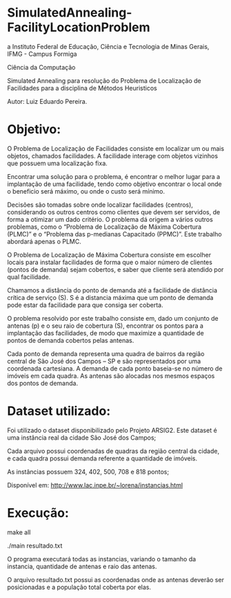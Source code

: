 # SimulatedAnnealing-FacilityLocationProblem
a
Instituto Federal de Educação, Ciência e Tecnologia de Minas Gerais, IFMG - Campus Formiga

Ciência da Computação

Simulated Annealing para resolução do Problema de Localização de Facilidades para a disciplina de Métodos Heuristicos 

Autor: Luiz Eduardo Pereira.

# Objetivo:

O Problema de Localização de Facilidades consiste em localizar um ou mais objetos, chamados facilidades. A facilidade interage com objetos vizinhos que possuem uma localização fixa.

Encontrar uma solução para o problema, é encontrar o melhor lugar para a implantação de uma facilidade, tendo como objetivo encontrar o local onde o beneficio será máximo, ou onde o custo será mínimo.

Decisões são tomadas sobre onde localizar facilidades (centros), considerando os outros centros como clientes que devem ser servidos, de forma a otimizar um dado critério. O problema dá origem a vários outros problemas, como o “Problema de Localização de Máxima Cobertura (PLMC)” e o “Problema das p-medianas Capacitado (PPMC)”. Este trabalho abordará apenas o PLMC.

O Problema de Localização de Máxima Cobertura consiste em escolher locais para instalar facilidades de forma que o maior número de clientes (pontos de demanda) sejam cobertos, e saber que cliente será atendido por qual facilidade.

Chamamos a distância do ponto de demanda até a facilidade de distância crítica de serviço (S). S é a distancia máxima que um ponto de demanda pode estar da facilidade para que consiga ser coberta.

O problema resolvido por este trabalho consiste em, dado um conjunto de antenas (p) e o seu raio de cobertura (S), encontrar os pontos para a implantação das facilidades, de modo que maximize a quantidade de pontos de demanda cobertos pelas antenas.

Cada ponto de demanda representa uma quadra de bairros da região central de São José dos Campos – SP e são representados por uma coordenada cartesiana. A demanda de cada ponto baseia-se no número de imóveis em cada quadra. As antenas são alocadas nos mesmos espaços dos pontos de demanda.

# Dataset utilizado:

Foi utilizado o dataset disponibilizado pelo Projeto ARSIG2. Este dataset é uma instância real da cidade São José dos Campos;

Cada arquivo possui coordenadas de quadras da região central da cidade, e cada quadra possui demanda referente a quantidade de imóveis.

As instâncias possuem 324, 402, 500, 708 e 818 pontos;

Disponível em: http://www.lac.inpe.br/~lorena/instancias.html

# Execução:

make all

./main resultado.txt

O programa executará todas as instancias, variando o tamanho da instancia, quantidade de antenas e raio das antenas.

O arquivo resultado.txt possui as coordenadas onde as antenas deverão ser posicionadas e a população total coberta por elas.
